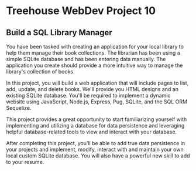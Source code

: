 # Treehouse WebDev Project 10
## Build a SQL Library Manager

You have been tasked with creating an application for your local library to help them manage their book collections. The librarian has been using a simple SQLite database and has been entering data manually. The application you create should provide a more intuitive way to manage the library's collection of books.

In this project, you will build a web application that will include pages to list, add, update, and delete books. We'll provide you HTML designs and an existing SQLite database. You'll be required to implement a dynamic website using JavaScript, Node.js, Express, Pug, SQLite, and the SQL ORM Sequelize.

This project provides a great opportunity to start familiarizing yourself with implementing and utilizing a database for data persistence and leveraging helpful database-related tools to view and interact with your database.

After completing this project, you'll be able to add true data persistence in your projects and implement, modify, interact with and maintain your own local custom SQLite database. You will also have a powerful new skill to add to your resume.
